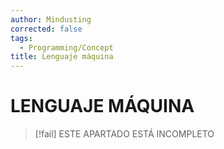 ```yaml
---
author: Mindusting
corrected: false
tags:
  - Programming/Concept
title: Lenguaje máquina
---
```


# LENGUAJE MÁQUINA

> [!fail] ESTE APARTADO ESTÁ INCOMPLETO

